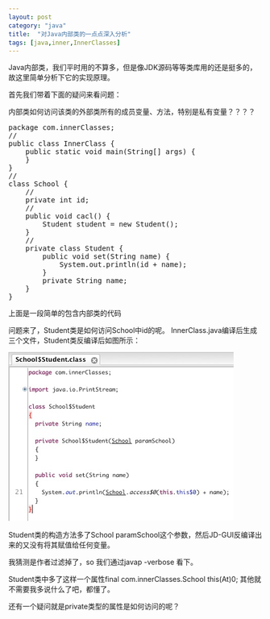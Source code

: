 ```yaml
---
layout: post
category: "java"
title:  "对Java内部类的一点点深入分析"
tags: [java,inner,InnerClasses]
---
```


Java内部类，我们平时用的不算多，但是像JDK源码等等类库用的还是挺多的，故这里简单分析下它的实现原理。

首先我们带着下面的疑问来看问题：

内部类如何访问该类的外部类所有的成员变量、方法，特别是私有变量？？？？

<pre class="prettyPrint">
package com.innerClasses;
//
public class InnerClass {
	public static void main(String[] args) {
	}
}
//
class School {
	//
	private int id;
	//
	public void cacl() {
		Student student = new Student();
	}
	//
	private class Student {
		public void set(String name) {
			System.out.println(id + name);
		}
		private String name;
	}
}
</pre>

上面是一段简单的包含内部类的代码

问题来了，Student类是如何访问School中id的呢。
InnerClass.java编译后生成三个文件，Student类反编译后如图所示：

![hello](/img/inner-student.png) 

Student类的构造方法多了School paramSchool这个参数，然后JD-GUI反编译出来的又没有将其赋值给任何变量。

我猜测是作者过滤掉了，so 我们通过javap -verbose 看下。

Student类中多了这样一个属性final com.innerClasses.School this(At)0; 其他就不需要我多说什么了吧，都懂了。

还有一个疑问就是private类型的属性是如何访问的呢？

